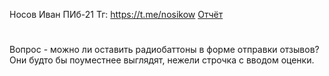 Носов Иван ПИб-21 Тг: https://t.me/nosikow
[Отчёт](https://github.com/NosikovNeOleg/PgatuPracticeNodeJS/blob/ac8a16b19355e0764c9f28a37fbe55d52114f6c7/%D0%9E%D1%82%D1%87%D1%91%D1%82%20%D0%9F%D0%98%D0%9121%20%D0%9D%D0%BE%D1%81%D0%BE%D0%B2%20%D0%98%D0%B2%D0%B0%D0%BD.docx)
#
Вопрос - можно ли оставить радиобаттоны в форме отправки отзывов? Они будто бы поуместнее выглядят, нежели строчка с вводом оценки.


